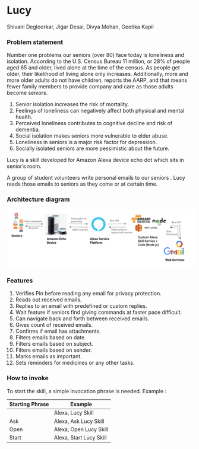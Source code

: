 # Lucy

Shivani Degloorkar, Jigar Desai, Divya Mohan, Geetika Kapil


### Problem statement

Number one problems our seniors (over 80) face today is loneliness and isolation. According to the U.S. Census Bureau 11 million, or 28% of people aged 65 and older, lived alone at the time of the census. As people get older, their likelihood of living alone only increases. Additionally, more and more older adults do not have children, reports the AARP, and that means fewer family members to provide company and care as those adults become seniors.
1. Senior isolation increases the risk of mortality.
2. Feelings of loneliness can negatively affect both physical and mental health.
3. Perceived loneliness contributes to cognitive decline and risk of dementia.
4. Social isolation makes seniors more vulnerable to elder abuse.
5. Loneliness in seniors is a major risk factor for depression.
6. Socially isolated seniors are more pessimistic about the future.

Lucy is a skill developed for Amazon Alexa device echo dot which sits in senior’s room.

A group of student volunteers write personal emails to our seniors . Lucy reads those emails to seniors as they come or at certain time.


### Architecture diagram

![architecture_diagram](images/Lucy%20Architecture%20Diagram.png)


### Features

1. Verifies Pin before reading any email for privacy protection.
2. Reads out received emails.
3. Replies to an email with predefined or custom replies.
4. Wait feature if seniors find giving commands at faster pace difficult. 
5. Can navigate back and forth between received emails.
6. Gives count of received emails.
7. Confirms if email has attachments.
8. Filters emails based on date.
9. Filters emails based on subject.
10. Filters emails based on sender.
11. Marks emails as important.
12. Sets reminders for medicines or any other tasks.


### How to invoke

To start the skill, a simple invocation phrase is needed.
Example :

|     Starting Phrase    |          Example         |   
|------------------------|--------------------------|
|   <invocation name>    |    Alexa, Lucy Skill     |  
|  Ask <invocation name> |   Alexa, Ask Lucy Skill  |
| Open <invocation name> |  Alexa, Open Lucy Skill  |
|Start <invocation name> | Alexa, Start Lucy Skill  |





